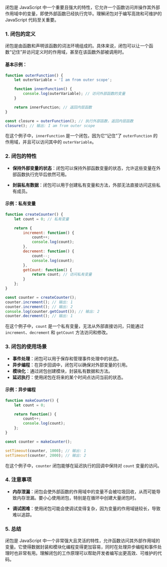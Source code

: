 闭包是 JavaScript 中一个重要且强大的特性，它允许一个函数访问并操作其外部作用域中的变量，即使外部函数已经执行完毕。理解闭包对于编写高效和可维护的 JavaScript 代码至关重要。

### 1. **闭包的定义**

闭包是由函数和声明该函数的词法环境组成的。具体来说，闭包可以让一个函数“记住”并访问定义时的作用域，甚至在该函数外部被调用时。

#### 基本示例：

```javascript
function outerFunction() {
    let outerVariable = 'I am from outer scope';

    function innerFunction() {
        console.log(outerVariable); // 访问外部函数的变量
    }

    return innerFunction; // 返回内层函数
}

const closure = outerFunction(); // 执行外部函数，返回内层函数
closure(); // 输出: I am from outer scope
```

在这个例子中，`innerFunction` 是一个闭包，因为它“记住”了 `outerFunction` 的作用域，并且可以访问其中的 `outerVariable`。

### 2. **闭包的特性**

- **保持外部变量的状态**：闭包可以保持外部函数变量的状态，允许这些变量在外部函数执行完毕后依然可用。
  
- **封装私有数据**：闭包可以用于创建私有变量和方法，外部无法直接访问这些私有成员。

#### 示例：私有变量

```javascript
function createCounter() {
    let count = 0; // 私有变量

    return {
        increment: function() {
            count++;
            console.log(count);
        },
        decrement: function() {
            count--;
            console.log(count);
        },
        getCount: function() {
            return count; // 访问私有变量
        }
    };
}

const counter = createCounter();
counter.increment(); // 输出: 1
counter.increment(); // 输出: 2
console.log(counter.getCount()); // 输出: 2
counter.decrement(); // 输出: 1
```

在这个例子中，`count` 是一个私有变量，无法从外部直接访问，只能通过 `increment`、`decrement` 和 `getCount` 方法访问和修改。

### 3. **闭包的使用场景**

- **事件处理**：闭包可以用于保存和管理事件处理中的状态。
- **异步编程**：在异步回调中，闭包可以确保对外部变量的引用。
- **模块化**：通过闭包创建模块，封装私有数据和方法。
- **延迟执行**：使用闭包在将来的某个时间点访问当前的状态。

#### 示例：异步编程

```javascript
function makeCounter() {
    let count = 0;

    return function() {
        count++;
        console.log(count);
    };
}

const counter = makeCounter();

setTimeout(counter, 1000); // 输出: 1
setTimeout(counter, 2000); // 输出: 2
```

在这个例子中，`counter` 闭包能够在延迟执行的回调中保持对 `count` 变量的访问。

### 4. **注意事项**

- **内存泄漏**：闭包会使外部函数的作用域中的变量不会被垃圾回收，从而可能导致内存泄漏。要小心使用闭包，特别是在循环中创建大量闭包时。
  
- **调试困难**：使用闭包可能会使调试变得复杂，因为变量的作用域链较长，导致难以追踪。

### 5. **总结**

闭包是 JavaScript 中一个非常强大且灵活的特性，允许函数访问其外部作用域的变量。它使得数据封装和模块化编程变得更加容易，同时在处理异步编程和事件处理时也非常有用。理解闭包的工作原理可以帮助开发者编写出更高效、可维护的代码。